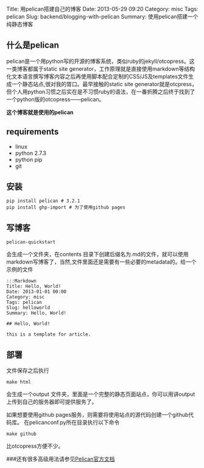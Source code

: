 Title: 用pelican搭建自己的博客
Date: 2013-05-29 09:20
Category: misc
Tags: pelican
Slug: backend/blogging-with-pelican
Summary: 使用pelican搭建一个纯静态博客

## 什么是pelican

pelican是一个用python写的开源的博客系统，类似ruby的jekyll/otcopress。这一类博客都属于static site generator，工作原理就是直接使用markdown等结构化文本语言撰写博客内容之后再使用脚本配合定制的CSS/JS及templates文件生成一个静态站点,很对我的胃口。最早接触的static site generator就是otcpress，但个人用python习惯之后实在是不习惯ruby的语法，在一番折腾之后终于找到了一个python版的otcopress——pelican。

<b>这个博客就是使用的pelican</b>

## requirements
* linux
* python 2.7.3
* python pip
* git

## 安装
    pip install pelican # 3.2.1
    pip install ghp-import # 为了使用github pages

## 写博客

    pelican-quickstart

会生成一个文件夹，在contents 目录下创建后缀名为.md的文件，就可以使用markdown写博客了，当然,文件里面还是需要有一些必要的metadata的。给一个示例的文件
    
    :::Markdown
    Title: Hello, World!
    Date: 2013-01-01 00:00
    Category: misc
    Tags: pelican
    Slug: helloworld
    Summary: Hello, World!
    
    ## Hello, World!
    
    this is a template for article.

## 部署
文件保存之后执行

    make html

会生成一个output 文件夹，里面是一个完整的静态页面站点，你可以用讲output上传到自己的服务器即可提供服务了。

如果想要使用github pages服务，则需要将使用站点的源代码创建一个github代码库。
在pelicanconf.py所在目录执行以下命令

    make github

比otcopress方便不少。

###还有很多高级用法请参见<a href="http://getpelican.com/">Pelican官方文档</a>
